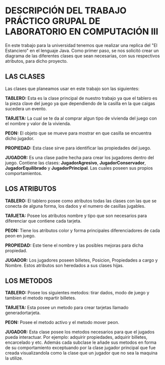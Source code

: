 # DESCRIPCIÓN DEL TRABAJO PRÁCTICO GRUPAL DE LABORATORIO EN COMPUTACIÓN III

En este trabajo para la universidad tenemos que realizar una replica del "El Estanciero" en el lenguaje Java. Como primer paso, se nos solicitó crear un diagrama de las diferentes clases que sean necesarias, con sus respectivos atributos, para dicho proyecto. 

## LAS CLASES

Las clases que planeamos usar en este trabajo son las siguientes:

**TABLERO:** Esta es la clase principal de nuestro trabajo ya que el tablero es la pieza clave del juego ya que dependiendo de la casilla en la que caigas sucedera un evento.

**TARJETA:** La cual se te da al comprar algun tipo de vivienda del juego con el nombre y valor de la vivienda.

**PEON:** El objeto que se mueve para mostrar en que casilla se encuentra dicho jugador.

**PROPIEDAD:**  Esta clase sirve para identificar las propiedades del juego.

**JUGADOR:** Es una clase padre hecha para crear los jugadores dentro del juego. Contiene las clases: **JugadorAgresivo**, **JugadorConservador**, **JugadorEquilibrado** y **JugadorPrincipal**. Las cuales poseen sus propios comportamientos.

## LOS ATRIBUTOS

**TABLERO:** El tablero posee como atributos todas las clases con las que se conecta de alguna forma, los dados y el numero de casillas jugables.

**TARJETA:** Posee los atributos nombre y tipo que son necesarios para diferenciar que contiene cada tarjeta.

**PEON:** Tiene los atributos color y forma principales diferenciadores de cada peon en juego.

**PROPIEDAD:** Este tiene el nombre y las posibles mejoras para dicha propiedad.

**JUGADOR:** Los jugadores poseen billetes, Posicion, Propiedades a cargo y Nombre. Estos atributos son heredados a sus clases hijas.

## LOS METODOS

**TABLERO:** Posee los siguientes metodos: tirar dados, modo de juego y tambien el metodo repartir billetes.

**TARJETA:** Esta posee un metodo para crear tarjetas llamado generadortarjeta.

**PEON:** Posee el metodo activo y el metodo mover peon.

**JUGADOR:** Esta clase posee los metodos necesarios para que el jugados pueda interactuar. Por ejemplo: adquirir propiedades, adquirir billetes, encarcelado y etc. Además cada subclase le añade sus metodos en forma de su comportamiento exceptuando por la clase jugador principal que fue creada visualizandola como la clase que un jugador que no sea la maquina la utilize.
